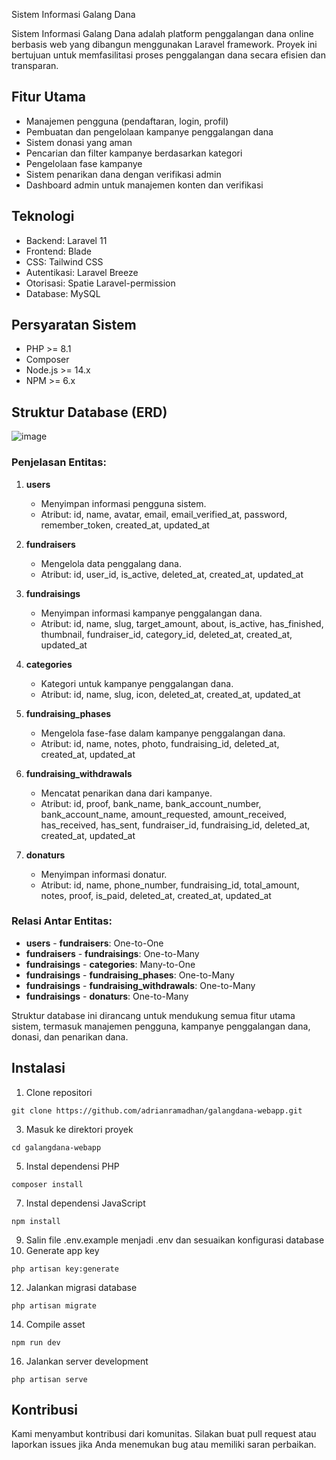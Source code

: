 Sistem Informasi Galang Dana

Sistem Informasi Galang Dana adalah platform penggalangan dana online berbasis web yang dibangun menggunakan Laravel framework. Proyek ini bertujuan untuk memfasilitasi proses penggalangan dana secara efisien dan transparan.

## Fitur Utama

- Manajemen pengguna (pendaftaran, login, profil)
- Pembuatan dan pengelolaan kampanye penggalangan dana
- Sistem donasi yang aman
- Pencarian dan filter kampanye berdasarkan kategori
- Pengelolaan fase kampanye
- Sistem penarikan dana dengan verifikasi admin
- Dashboard admin untuk manajemen konten dan verifikasi

## Teknologi

- Backend: Laravel 11
- Frontend: Blade
- CSS: Tailwind CSS
- Autentikasi: Laravel Breeze
- Otorisasi: Spatie Laravel-permission
- Database: MySQL

## Persyaratan Sistem

- PHP >= 8.1
- Composer
- Node.js >= 14.x
- NPM >= 6.x

## Struktur Database (ERD)
![image](https://github.com/user-attachments/assets/48064a86-fb24-4bb3-a7c6-c6afe75bcbab)

### Penjelasan Entitas:
1. **users**
   - Menyimpan informasi pengguna sistem.
   - Atribut: id, name, avatar, email, email_verified_at, password, remember_token, created_at, updated_at

2. **fundraisers**
   - Mengelola data penggalang dana.
   - Atribut: id, user_id, is_active, deleted_at, created_at, updated_at

3. **fundraisings**
   - Menyimpan informasi kampanye penggalangan dana.
   - Atribut: id, name, slug, target_amount, about, is_active, has_finished, thumbnail, fundraiser_id, category_id, deleted_at, created_at, updated_at

4. **categories**
   - Kategori untuk kampanye penggalangan dana.
   - Atribut: id, name, slug, icon, deleted_at, created_at, updated_at

5. **fundraising_phases**
   - Mengelola fase-fase dalam kampanye penggalangan dana.
   - Atribut: id, name, notes, photo, fundraising_id, deleted_at, created_at, updated_at

6. **fundraising_withdrawals**
   - Mencatat penarikan dana dari kampanye.
   - Atribut: id, proof, bank_name, bank_account_number, bank_account_name, amount_requested, amount_received, has_received, has_sent, fundraiser_id, fundraising_id, deleted_at, created_at, updated_at

7. **donaturs**
   - Menyimpan informasi donatur.
   - Atribut: id, name, phone_number, fundraising_id, total_amount, notes, proof, is_paid, deleted_at, created_at, updated_at

### Relasi Antar Entitas:

- **users** - **fundraisers**: One-to-One
- **fundraisers** - **fundraisings**: One-to-Many
- **fundraisings** - **categories**: Many-to-One
- **fundraisings** - **fundraising_phases**: One-to-Many
- **fundraisings** - **fundraising_withdrawals**: One-to-Many
- **fundraisings** - **donaturs**: One-to-Many

Struktur database ini dirancang untuk mendukung semua fitur utama sistem, termasuk manajemen pengguna, kampanye penggalangan dana, donasi, dan penarikan dana.

## Instalasi

1. Clone repositori
 ```
 git clone https://github.com/adrianramadhan/galangdana-webapp.git
 ```
3. Masuk ke direktori proyek
 ```
 cd galangdana-webapp
 ```
5. Instal dependensi PHP
 ```
 composer install
 ```
7. Instal dependensi JavaScript
 ```
 npm install
 ```
9. Salin file .env.example menjadi .env dan sesuaikan konfigurasi database
10. Generate app key
 ```
 php artisan key:generate
 ```
12. Jalankan migrasi database
 ```
 php artisan migrate
 ```
14. Compile asset
 ```
 npm run dev
 ```
16. Jalankan server development
 ```
 php artisan serve
 ```

## Kontribusi

Kami menyambut kontribusi dari komunitas. Silakan buat pull request atau laporkan issues jika Anda menemukan bug atau memiliki saran perbaikan.
